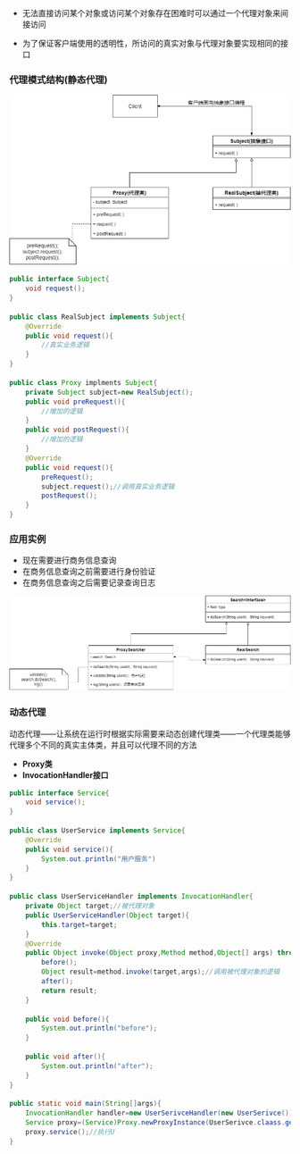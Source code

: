 * 无法直接访问某个对象或访问某个对象存在困难时可以通过一个代理对象来间接访问

* 为了保证客户端使用的透明性，所访问的真实对象与代理对象要实现相同的接口

  



### 代理模式结构(静态代理)

![代理模式.drawio](picture/代理模式.drawio.png)

```java
public interface Subject{
    void request();
}

public class RealSubject implements Subject{
    @Override
    public void request(){
        //真实业务逻辑
    }
}

public class Proxy implments Subject{
    private Subject subject=new RealSubject();
    public void preRequest(){
        //增加的逻辑
    }
    public void postRequest(){
        //增加的逻辑
    }
    @Override
    public void request(){
        preRequest();
        subject.request();//调用真实业务逻辑
        postRequest();
    }
}
```



### 应用实例

* 现在需要进行商务信息查询
* 在商务信息查询之前需要进行身份验证
* 在商务信息查询之后需要记录查询日志

![代理模式应用实例.drawio](picture/代理模式应用实例.drawio.png)





### 动态代理

动态代理——让系统在运行时根据实际需要来动态创建代理类——一个代理类能够代理多个不同的真实主体类，并且可以代理不同的方法

* **Proxy类**
* **InvocationHandler接口**

```java
public interface Service{
    void service();
}

public class UserService implements Service{
    @Override
    public void service(){
        System.out.println("用户服务")
    }
}

public class UserServiceHandler implements InvocationHandler{
    private Object target;//被代理对象
    public UserServiceHandler(Object target){
        this.target=target;
    }
    @Override
    public Object invoke(Object proxy,Method method,Object[] args) throws Exception{
        before();
        Object result=method.invoke(target,args);//调用被代理对象的逻辑
        after();
        return result;
    }
    
    public void before(){
        System.out.println("before");
    }
    
    public void after(){
        System.out.println("after");
    }
}

public static void main(String[]args){
    InvocationHandler handler=new UserSerivceHandler(new UserSerivce());
    Service proxy=(Service)Proxy.newProxyInstance(UserSerivce.claass.getClassLoader(),UserService.class.getInterfaces(),handler);//创建代理对象
    proxy.service();//执行U
}
```




